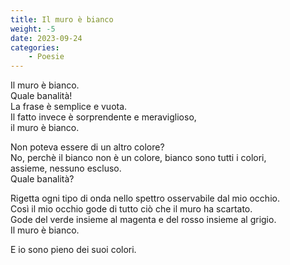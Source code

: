 ```yaml
---
title: Il muro è bianco
weight: -5
date: 2023-09-24
categories: 
    - Poesie
---
```


Il muro è bianco.  
Quale banalità!  
La frase è semplice e vuota.  
Il fatto invece è sorprendente e meraviglioso,  
il muro è bianco.  

Non poteva essere di un altro colore?  
No, perchè il bianco non è un colore, bianco sono tutti i colori,  
assieme, nessuno escluso.  
Quale banalità?  

Rigetta ogni tipo di onda nello spettro osservabile dal mio occhio.  
Così il mio occhio gode di tutto ciò che il muro ha scartato.  
Gode del verde insieme al magenta e del rosso insieme al grigio.  
Il muro è bianco.  

E io sono pieno dei suoi colori.  
